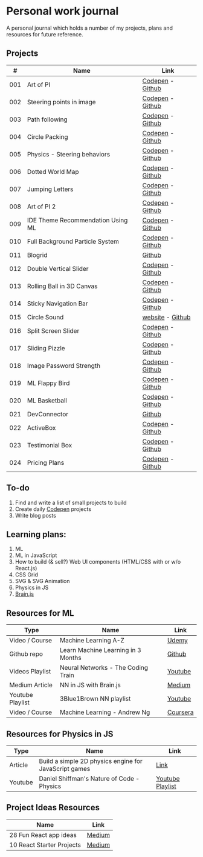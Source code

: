 # Personal work journal

A personal journal which holds a number of my projects, plans and resources for future reference.

## Projects

| #   | Name                              | Link                                                                                                                             |
| --- | --------------------------------- | -------------------------------------------------------------------------------------------------------------------------------- |
| 001 | Art of PI                         | [Codepen](https://codepen.io/FlorinPop17/full/xWZRxa) - [Github](./Projects/001%20-%20Art%20of%20PI)                             |
| 002 | Steering points in image          | [Codepen](https://codepen.io/FlorinPop17/full/VXayby) - [Github](./Projects/002%20-%20Steering%20points%20in%20image)            |
| 003 | Path following                    | [Codepen](https://codepen.io/FlorinPop17/full/LdZjRb) - [Github](./Projects/003%20-%20Path%20following)                          |
| 004 | Circle Packing                    | [Codepen](https://codepen.io/FlorinPop17/full/WzGQxp) - [Github](./Projects/004%20-%20Circle%20Packing)                          |
| 005 | Physics - Steering behaviors      | [Codepen](https://codepen.io/FlorinPop17/full/rdyyjK) - [Github](./Projects/005%20-%20Physics%20-%20Steering%20behaviors)        |
| 006 | Dotted World Map                  | [Codepen](https://codepen.io/FlorinPop17/full/QmgEBe) - [Github](./Projects/006%20-%20Dotted%20World%20Map)                      |
| 007 | Jumping Letters                   | [Codepen](https://codepen.io/FlorinPop17/full/XEgpvM) - [Github](./Projects/007%20-%20Jumping%20Letters)                         |
| 008 | Art of PI 2                       | [Codepen](https://codepen.io/FlorinPop17/full/Ldjqgw) - [Github](./Projects/008%20-%20Art%20of%20PI%202)                         |
| 009 | IDE Theme Recommendation Using ML | [Codepen](https://codepen.io/FlorinPop17/full/MVPGGy) - [Github](./Projects/009%20-%20IDE%20Theme%20Recommendation%20Using%20ML) |
| 010 | Full Background Particle System   | [Codepen](https://codepen.io/FlorinPop17/full/geBzZE) - [Github](./Projects/010%20-%20Full%20Background%20Particle%20System)     |
| 011 | Blogrid                           | [Github](./Projects/011%20-%20Blogrid)                                                                                           |
| 012 | Double Vertical Slider            | [Codepen](https://codepen.io/FlorinPop17/full/mxgJxX) - [Github](./Projects/012%20-%20Double%20Vertical%20Slider)                |
| 013 | Rolling Ball in 3D Canvas         | [Codepen](https://codepen.io/FlorinPop17/full/mxYbbO) - [Github](./Projects/013%20-%20Rolling%20Ball%20in%203D%20Canvas)         |
| 014 | Sticky Navigation Bar             | [Codepen](https://codepen.io/FlorinPop17/full/xWvyaN) - [Github](./Projects/014%20-%20Sticky%20Navigation%20Bar)                 |
| 015 | Circle Sound                      | [website](http://florin-pop.com/work/Circle%20Sound/) - [Github](./Projects/015%20-%20Circle%20Sound)                            |
| 016 | Split Screen Slider               | [Codepen](https://codepen.io/FlorinPop17/full/KRPBmB) - [Github](./Projects/016%20-%20Split%20Screen%20Slider)                   |
| 017 | Sliding Pizzle                    | [Codepen](https://codepen.io/FlorinPop17/full/yjLZga) - [Github](./Projects/017%20-%20Sliding%20Puzzle)                          |
| 018 | Image Password Strength           | [Codepen](https://codepen.io/FlorinPop17/full/odbydZ) - [Github](./Projects/018%20-%20Image%20Password%20Strength)               |
| 019 | ML Flappy Bird                    | [Codepen](https://codepen.io/FlorinPop17/full/OZXrJG) - [Github](./Projects/019%20-%20ML%20Flappy%20Bird)                        |
| 020 | ML Basketball                     | [Codepen](https://codepen.io/FlorinPop17/full/xjPELJ) - [Github](./Projects/020%20-%20ML%20Basketball)                           |
| 021 | DevConnector                      | [Github](./Projects/021%20-%20DevConnector)                                                                                      |
| 022 | ActiveBox                         | [Codepen](https://codepen.io/FlorinPop17/full/Wyeyxz) - [Github](./Projects/022%20-%20ActiveBox)                                 |
| 023 | Testimonial Box                   | [Codepen](https://codepen.io/FlorinPop17/full/QYzyWx) - [Github](./Projects/023%20-%20Testimonial%20Box)                         |
| 024 | Pricing Plans                     | [Codepen](https://codepen.io/FlorinPop17/full/WmNoJx) - [Github](./Projects/024%20-%20Pricing%20Plans)                           |

## To-do

1.  Find and write a list of small projects to build
2.  Create daily [Codepen](https://codepen.io/florinpop17) projects
3.  Write blog posts

## Learning plans:

1.  ML
2.  ML in JavaScript
3.  How to build (& sell?) Web UI components (HTML/CSS with or w/o React.js)
4.  CSS Grid
5.  SVG & SVG Animation
6.  Physics in JS
7.  [Brain.js](https://github.com/BrainJS/brain.js)

## Resources for ML

| Type             | Name                               | Link                                                                                                                                    |
| ---------------- | ---------------------------------- | --------------------------------------------------------------------------------------------------------------------------------------- |
| Video / Course   | Machine Learning A-Z               | [Udemy](https://www.udemy.com/machinelearning/learn/v4/t/lecture/5772258)                                                               |
| Github repo      | Learn Machine Learning in 3 Months | [Github](https://github.com/llSourcell/Learn_Machine_Learning_in_3_Months)                                                              |
| Videos Playlist  | Neural Networks - The Coding Train | [Youtube](https://www.youtube.com/watch?v=XJ7HLz9VYz0&list=PLRqwX-V7Uu6aCibgK1PTWWu9by6XFdCfh)                                          |
| Medium Article   | NN in JS with Brain.js             | [Medium](https://itnext.io/you-can-build-a-neural-network-in-javascript-even-if-you-dont-really-understand-neural-networks-e63e12713a3) |
| Youtube Playlist | 3Blue1Brown NN playlist            | [Youtube](https://www.youtube.com/watch?v=aircAruvnKk&list=PLZHQObOWTQDNU6R1_67000Dx_ZCJB-3pi)                                          |
| Video / Course   | Machine Learning - Andrew Ng       | [Coursera](https://www.coursera.org/learn/machine-learning)                                                                             |

## Resources for Physics in JS

| Type    | Name                                                  | Link                                                                        |
| ------- | ----------------------------------------------------- | --------------------------------------------------------------------------- |
| Article | Build a simple 2D physics engine for JavaScript games | [Link](https://www.ibm.com/developerworks/library/wa-build2dphysicsengine/) |
| Youtube | Daniel Shiffman's Nature of Code - Physics            | [Youtube Playlist](https://www.youtube.com/user/shiffman/playlists)         |

## Project Ideas Resources

| Name                      | Link                                                                                                      |
| ------------------------- | --------------------------------------------------------------------------------------------------------- |
| 28 Fun React app ideas    | [Medium](https://medium.freecodecamp.org/every-time-you-build-a-to-do-list-app-a-puppy-dies-505b54637a5d) |
| 10 React Starter Projects | [Medium](https://medium.com/@dtkatz/10-react-starter-project-ideas-to-get-you-coding-5b35782e1831)        |
